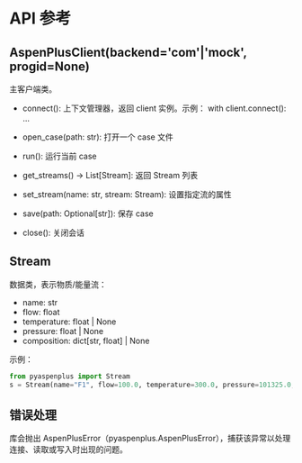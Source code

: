 # API 参考

## AspenPlusClient(backend='com'|'mock', progid=None)

主客户端类。

- connect(): 上下文管理器，返回 client 实例。示例：
  with client.connect():
      ...

- open_case(path: str): 打开一个 case 文件
- run(): 运行当前 case
- get_streams() -> List[Stream]: 返回 Stream 列表
- set_stream(name: str, stream: Stream): 设置指定流的属性
- save(path: Optional[str]): 保存 case
- close(): 关闭会话

## Stream

数据类，表示物质/能量流：

- name: str
- flow: float
- temperature: float | None
- pressure: float | None
- composition: dict[str, float] | None

示例：

```python
from pyaspenplus import Stream
s = Stream(name="F1", flow=100.0, temperature=300.0, pressure=101325.0, composition={"H2O": 1.0})
```

## 错误处理

库会抛出 AspenPlusError（pyaspenplus.AspenPlusError），捕获该异常以处理连接、读取或写入时出现的问题。
